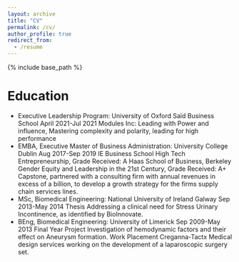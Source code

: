 ```yaml
---
layout: archive
title: "CV"
permalink: /cv/
author_profile: true
redirect_from:
  - /resume
---
```


{% include base_path %}

Education
======
* Executive Leadership Program: University of Oxford Saïd Business School			April 2021-Jul 2021
    Modules Inc: Leading with Power and influence, Mastering complexity and polarity, leading for high performance
* EMBA, Executive Master of Business Administration: University College Dublin			Aug 2017-Sep 2019
    IE Business School High Tech Entrepreneurship, Grade Received: A
    Haas School of Business, Berkeley Gender Equity and Leadership in the 21st Century, Grade Received: A+
    Capstone, partnered with a consulting firm with annual revenues in excess of a billion, to develop a growth strategy for the firms supply chain services lines.
* MSc, Biomedical Engineering: National University of Ireland Galway 				Sep 2013-May 2014
    Thesis Addressing a clinical need for Stress Urinary Incontinence, as identified by BioInnovate.
* BEng, Biomedical Engineering: University of Limerick 				 		Sep 2009-May 2013
    Final Year Project Investigation of hemodynamic factors and their effect on Aneurysm formation.
    Work Placement Creganna-Tactx Medical design services working on the development of a laparoscopic surgery set.
<!--
Work experience
======
* Spring 2024: Academic Pages Collaborator
  * Github University
  * Duties includes: Updates and improvements to template
  * Supervisor: The Users

* Fall 2015: Research Assistant
  * Github University
  * Duties included: Merging pull requests
  * Supervisor: Professor Hub

* Summer 2015: Research Assistant
  * Github University
  * Duties included: Tagging issues
  * Supervisor: Professor Git
  
Skills
======
* Skill 1
* Skill 2
  * Sub-skill 2.1
  * Sub-skill 2.2
  * Sub-skill 2.3
* Skill 3

Publications
======
  <ul>{% for post in site.publications reversed %}
    {% include archive-single-cv.html %}
  {% endfor %}</ul>
  
Talks
======
  <ul>{% for post in site.talks reversed %}
    {% include archive-single-talk-cv.html  %}
  {% endfor %}</ul>
  
Teaching
======
  <ul>{% for post in site.teaching reversed %}
    {% include archive-single-cv.html %}
  {% endfor %}</ul>
  
Service and leadership
======
* Currently signed in to 43 different slack teams
-->